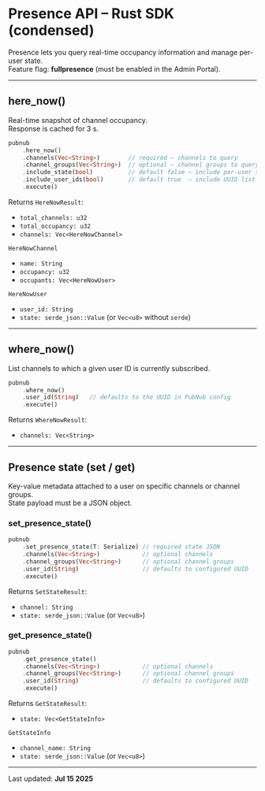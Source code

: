 # Presence API – Rust SDK (condensed)

Presence lets you query real-time occupancy information and manage per-user state.  
Feature flag: **fullpresence** (must be enabled in the Admin Portal).

---

## here_now()

Real-time snapshot of channel occupancy.  
Response is cached for 3 s.

```rust
pubnub
    .here_now()
    .channels(Vec<String>)        // required – channels to query
    .channel_groups(Vec<String>)  // optional – channel groups to query
    .include_state(bool)          // default false – include per-user state
    .include_user_ids(bool)       // default true  – include UUID list
    .execute()
```

Returns `HereNowResult`:
* `total_channels: u32`
* `total_occupancy: u32`
* `channels: Vec<HereNowChannel>`

`HereNowChannel`  
* `name: String`
* `occupancy: u32`
* `occupants: Vec<HereNowUser>`

`HereNowUser`  
* `user_id: String`
* `state: serde_json::Value` (or `Vec<u8>` without `serde`)

---

## where_now()

List channels to which a given user ID is currently subscribed.

```rust
pubnub
    .where_now()
    .user_id(String)   // defaults to the UUID in PubNub config
    .execute()
```

Returns `WhereNowResult`:
* `channels: Vec<String>`

---

## Presence state (set / get)

Key-value metadata attached to a user on specific channels or channel groups.  
State payload must be a JSON object.

### set_presence_state()

```rust
pubnub
    .set_presence_state(T: Serialize) // required state JSON
    .channels(Vec<String>)            // optional channels
    .channel_groups(Vec<String>)      // optional channel groups
    .user_id(String)                  // defaults to configured UUID
    .execute()
```

Returns `SetStateResult`:
* `channel: String`
* `state: serde_json::Value` (or `Vec<u8>`)

### get_presence_state()

```rust
pubnub
    .get_presence_state()
    .channels(Vec<String>)            // optional channels
    .channel_groups(Vec<String>)      // optional channel groups
    .user_id(String)                  // defaults to configured UUID
    .execute()
```

Returns `GetStateResult`:
* `state: Vec<GetStateInfo>`

`GetStateInfo`
* `channel_name: String`
* `state: serde_json::Value` (or `Vec<u8>`)

---

Last updated: **Jul 15 2025**